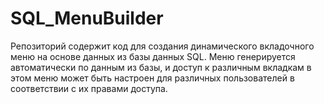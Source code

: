 # SQL_MenuBuilder
Репозиторий содержит код для создания динамического вкладочного меню на основе данных из базы данных SQL. Меню генерируется автоматически по данным из базы, и доступ к различным вкладкам в этом меню может быть настроен для различных пользователей в соответствии с их правами доступа.
